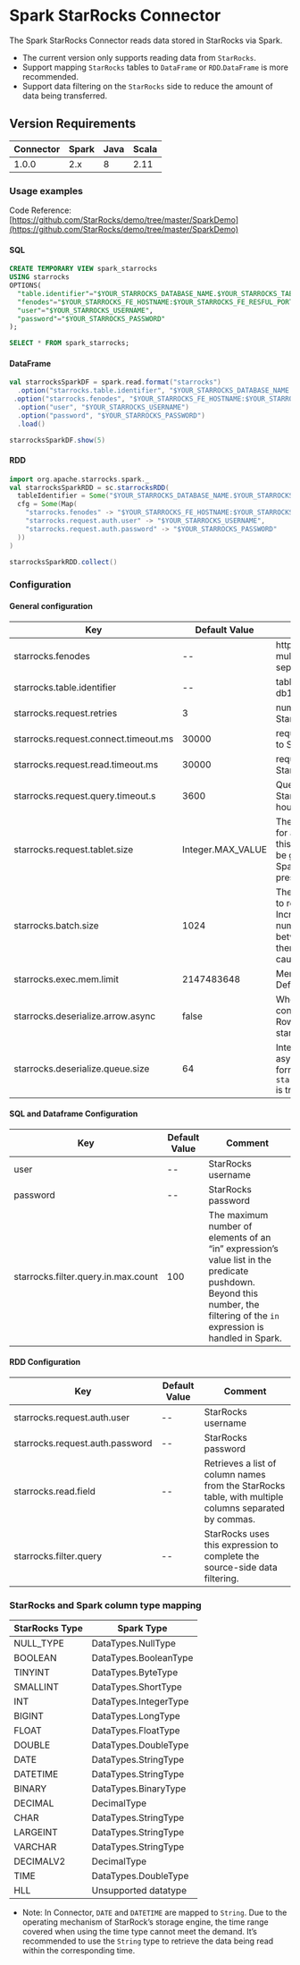 # Spark StarRocks Connector

The Spark StarRocks Connector reads data stored in StarRocks via Spark.

- The current version only supports reading data from `StarRocks`.
- Support mapping `StarRocks` tables to `DataFrame` or `RDD`.`DataFrame` is more recommended.
- Support data filtering on the `StarRocks` side to reduce the amount of data being  transferred.

## Version Requirements

| Connector | Spark  | Java | Scala |
| --------- | ----- | ---- | ----- |
| 1.0.0     | 2.x    | 8    | 2.11  |

### Usage examples

Code Reference: [https://github.com/StarRocks/demo/tree/master/SparkDemo](https://github.com/StarRocks/demo/tree/master/SparkDemo)

#### SQL

```sql
CREATE TEMPORARY VIEW spark_starrocks
USING starrocks
OPTIONS(
  "table.identifier"="$YOUR_STARROCKS_DATABASE_NAME.$YOUR_STARROCKS_TABLE_NAME",
  "fenodes"="$YOUR_STARROCKS_FE_HOSTNAME:$YOUR_STARROCKS_FE_RESFUL_PORT",
  "user"="$YOUR_STARROCKS_USERNAME",
  "password"="$YOUR_STARROCKS_PASSWORD"
);

SELECT * FROM spark_starrocks;
```

#### DataFrame

```scala
val starrocksSparkDF = spark.read.format("starrocks")
  .option("starrocks.table.identifier", "$YOUR_STARROCKS_DATABASE_NAME.$YOUR_STARROCKS_TABLE_NAME")
 .option("starrocks.fenodes", "$YOUR_STARROCKS_FE_HOSTNAME:$YOUR_STARROCKS_FE_RESFUL_PORT")
  .option("user", "$YOUR_STARROCKS_USERNAME")
  .option("password", "$YOUR_STARROCKS_PASSWORD")
  .load()

starrocksSparkDF.show(5)
```

#### RDD

```scala
import org.apache.starrocks.spark._
val starrocksSparkRDD = sc.starrocksRDD(
  tableIdentifier = Some("$YOUR_STARROCKS_DATABASE_NAME.$YOUR_STARROCKS_TABLE_NAME"),
  cfg = Some(Map(
    "starrocks.fenodes" -> "$YOUR_STARROCKS_FE_HOSTNAME:$YOUR_STARROCKS_FE_RESFUL_PORT",
    "starrocks.request.auth.user" -> "$YOUR_STARROCKS_USERNAME",
    "starrocks.request.auth.password" -> "$YOUR_STARROCKS_PASSWORD"
  ))
)

starrocksSparkRDD.collect()
```

### Configuration

#### General configuration

| Key                              | Default Value     | Comment                                                      |
| -------------------------------- | ----------------- | ------------------------------------------------------------ |
| starrocks.fenodes                    | --                | http address of StarRocks FE, multiple addresses supported, separated by commas            |
| starrocks.table.identifier           | --                | table name of StarRocks (e.g. db1.tbl1)                                 |
| starrocks.request.retries            | 3                 | number of retry requests sent to StarRocks                                    |
| starrocks.request.connect.timeout.ms | 30000             | requests connection timeout sent to StarRocks                                            |
| starrocks.request.read.timeout.ms    | 30000             | requests read timeout sent to StarRocks                                |
| starrocks.request.query.timeout.s    | 3600              | Query the timeout time of StarRocks, the default value is 1 hour, -1 means no timeout limit             |
| starrocks.request.tablet.size        | Integer.MAX_VALUE | The number of StarRocks Tablets for an RDD Partition. The smaller this value is, the more partitions will be generated, which increases Spark's parallelism and puts more pressure on StarRocks. |
| starrocks.batch.size                 | 1024              | The maximum number of data rows to read from BE at a time. Increasing this value reduces the number of connections established between Spark and StarRocks and therefore mitigates overhead caused by network latency. |
| starrocks.exec.mem.limit             | 2147483648        | Memory limit for a single query. Default to 2GB, in bytes                      |
| starrocks.deserialize.arrow.async    | false             | Whether to support asynchronous conversion of Arrow format to the RowBatch required for spark-starrocks-connector iteration.                 |
| starrocks.deserialize.queue.size     | 64                | Internal processing queue for asynchronous conversion of Arrow format, effective when `starrocks.deserialize.arrow.async` is true.        |

#### SQL and Dataframe Configuration

| Key                             | Default Value | Comment                                                      |
| ------------------------------- | ------------- | ------------------------------------------------------------ |
| user                            | --            | StarRocks username                                            |
| password                        | --            | StarRocks password                                             |
| starrocks.filter.query.in.max.count | 100           | The maximum number of elements of an “in” expression’s value list in the predicate pushdown. Beyond this number, the filtering of the `in` expression is handled in Spark. |

#### RDD Configuration

| Key                         | Default Value | Comment                                                      |
| --------------------------- | ------------- | ------------------------------------------------------------ |
| starrocks.request.auth.user     | --            | StarRocks username                                            |
| starrocks.request.auth.password | --            | StarRocks password                                             |
| starrocks.read.field            | --            | Retrieves a list of column names from the StarRocks table, with multiple columns separated by commas.                 |
| starrocks.filter.query          | --            | StarRocks uses this expression to complete the source-side data filtering. |

### StarRocks and Spark column type mapping

| StarRocks Type | Spark Type                       |
| ---------- | -------------------------------- |
| NULL_TYPE  | DataTypes.NullType               |
| BOOLEAN    | DataTypes.BooleanType            |
| TINYINT    | DataTypes.ByteType               |
| SMALLINT   | DataTypes.ShortType              |
| INT        | DataTypes.IntegerType            |
| BIGINT     | DataTypes.LongType               |
| FLOAT      | DataTypes.FloatType              |
| DOUBLE     | DataTypes.DoubleType             |
| DATE       | DataTypes.StringType             |
| DATETIME   | DataTypes.StringType             |
| BINARY     | DataTypes.BinaryType             |
| DECIMAL    | DecimalType                      |
| CHAR       | DataTypes.StringType             |
| LARGEINT   | DataTypes.StringType             |
| VARCHAR    | DataTypes.StringType             |
| DECIMALV2  | DecimalType                      |
| TIME       | DataTypes.DoubleType             |
| HLL        | Unsupported datatype             |

- Note: In Connector, `DATE` and `DATETIME` are mapped to `String`. Due to the operating mechanism of StarRock’s storage engine, the time range covered when using the time type cannot meet the demand. It’s recommended to use the `String` type to retrieve the data being read within the corresponding time.
